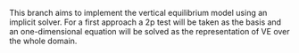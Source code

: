 This branch aims to implement the vertical equilibrium model using an implicit solver.
For a first approach a 2p test will be taken as the basis and an one-dimensional equation will be solved as the representation of VE over the whole domain.
